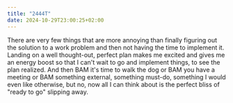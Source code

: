 ```yaml
---
title: "2444T"
date: 2024-10-29T23:00:25+02:00
---
```


There are very few things that are more annoying than finally figuring out the solution to a work problem and then not having the time to implement it. Landing on a well thought-out, perfect plan makes me excited and gives me an energy boost so that I can't wait to go and implement things, to see the plan realized. And then BAM it's time to walk the dog or BAM you have a meeting or BAM something external, something must-do, something I would even like otherwise, but no, now all I can think about is the perfect bliss of "ready to go" slipping away.
